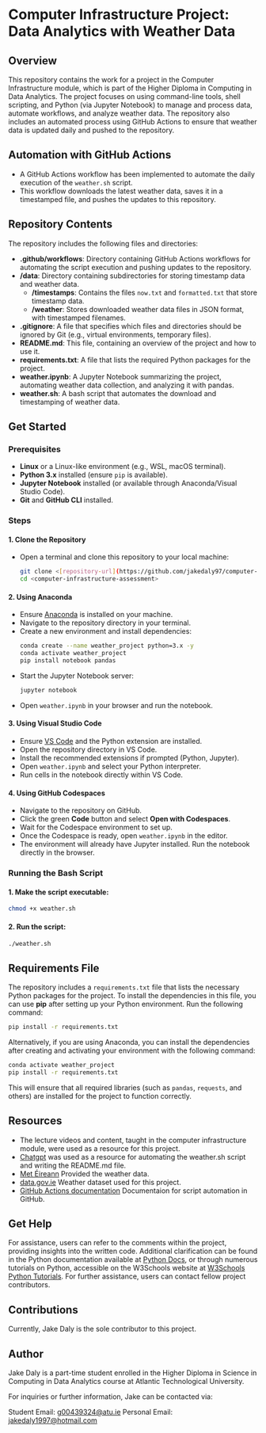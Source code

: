 # Computer Infrastructure Project: Data Analytics with Weather Data  

## Overview  
This repository contains the work for a project in the Computer Infrastructure module, which is part of the Higher Diploma in Computing in Data Analytics. The project focuses on using command-line tools, shell scripting, and Python (via Jupyter Notebook) to manage and process data, automate workflows, and analyze weather data. The repository also includes an automated process using GitHub Actions to ensure that weather data is updated daily and pushed to the repository.

## Automation with GitHub Actions  
- A GitHub Actions workflow has been implemented to automate the daily execution of the `weather.sh` script.  
- This workflow downloads the latest weather data, saves it in a timestamped file, and pushes the updates to this repository.

## Repository Contents  
The repository includes the following files and directories:
- **.github/workflows**: Directory containing GitHub Actions workflows for automating the script execution and pushing updates to the repository.
- **/data**: Directory containing subdirectories for storing timestamp data and weather data.
  - **/timestamps**: Contains the files `now.txt` and `formatted.txt` that store timestamp data.
  - **/weather**: Stores downloaded weather data files in JSON format, with timestamped filenames.
- **.gitignore**: A file that specifies which files and directories should be ignored by Git (e.g., virtual environments, temporary files).
- **README.md**: This file, containing an overview of the project and how to use it.
- **requirements.txt**: A file that lists the required Python packages for the project.
- **weather.ipynb**: A Jupyter Notebook summarizing the project, automating weather data collection, and analyzing it with pandas.
- **weather.sh**: A bash script that automates the download and timestamping of weather data.

## Get Started  

### Prerequisites  
- **Linux** or a Linux-like environment (e.g., WSL, macOS terminal).  
- **Python 3.x** installed (ensure `pip` is available).  
- **Jupyter Notebook** installed (or available through Anaconda/Visual Studio Code).  
- **Git** and **GitHub CLI** installed.  

### Steps  

#### 1. Clone the Repository  
- Open a terminal and clone this repository to your local machine:  
  ```bash  
  git clone <[repository-url](https://github.com/jakedaly97/computer-infrastructure-assessment)>  
  cd <computer-infrastructure-assessment>  
  ```  

#### 2. Using Anaconda  
- Ensure [Anaconda](https://anaconda.org/anaconda/python) is installed on your machine.  
- Navigate to the repository directory in your terminal.  
- Create a new environment and install dependencies:  
  ```bash  
  conda create --name weather_project python=3.x -y  
  conda activate weather_project  
  pip install notebook pandas  
  ```  
- Start the Jupyter Notebook server:  
  ```bash  
  jupyter notebook  
  ```  
- Open `weather.ipynb` in your browser and run the notebook.  

#### 3. Using Visual Studio Code  
- Ensure [VS Code](https://code.visualstudio.com/) and the Python extension are installed.  
- Open the repository directory in VS Code.  
- Install the recommended extensions if prompted (Python, Jupyter).  
- Open `weather.ipynb` and select your Python interpreter.  
- Run cells in the notebook directly within VS Code.  

#### 4. Using GitHub Codespaces  
- Navigate to the repository on GitHub.  
- Click the green **Code** button and select **Open with Codespaces**.  
- Wait for the Codespace environment to set up.  
- Once the Codespace is ready, open `weather.ipynb` in the editor.  
- The environment will already have Jupyter installed. Run the notebook directly in the browser.  

### Running the Bash Script  
#### 1. Make the script executable:  
  ```bash  
  chmod +x weather.sh  
  ```  
#### 2. Run the script:  
  ```bash  
  ./weather.sh  
  ```  
## Requirements File  

The repository includes a `requirements.txt` file that lists the necessary Python packages for the project. To install the dependencies in this file, you can use **pip** after setting up your Python environment. Run the following command:

```bash
pip install -r requirements.txt
```

Alternatively, if you are using Anaconda, you can install the dependencies after creating and activating your environment with the following command:

```bash
conda activate weather_project
pip install -r requirements.txt
```

This will ensure that all required libraries (such as `pandas`, `requests`, and others) are installed for the project to function correctly.

## Resources
- The lecture videos and content, taught in the computer infrastructure module, were used as a resource for this project.
- [Chatgpt](https://chatgpt.com/) was used as a resource for automating the weather.sh script and writing the README.md file.
- [Met Éireann](https://www.met.ie/) Provided the weather data.
- [data.gov.ie](https://data.gov.ie/dataset/todays-weather-athenry) Weather dataset used for this project.
- [GitHub Actions documentation](https://docs.github.com/en/actions) Documentaion for script automation in GitHub.
 

## Get Help
For assistance, users can refer to the comments within the project, providing insights into the written code. Additional clarification can be found in the Python documentation available at [Python Docs](https://docs.python.org/3/), or through numerous tutorials on Python, accessible on the W3Schools website at [W3Schools Python Tutorials](https://www.w3schools.com/python/default.asp). For further assistance, users can contact fellow project contributors.

## Contributions
Currently, Jake Daly is the sole contributor to this project.

## Author
Jake Daly is a part-time student enrolled in the Higher Diploma in Science in Computing in Data Analytics course at Atlantic Technological University.

For inquiries or further information, Jake can be contacted via:

Student Email: g00439324@atu.ie
Personal Email: jakedaly1997@hotmail.com
